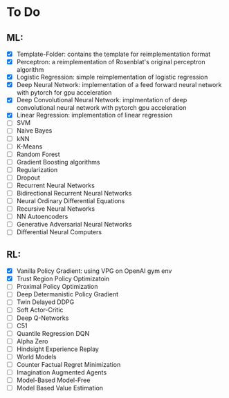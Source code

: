 # To Do

 ## ML:
  - [x] Template-Folder: contains the template for reimplementation format
  - [x] Perceptron: a reimplementation of Rosenblat's original perceptron algorithm
  - [x] Logistic Regression: simple reimplementation of logistic regression
  - [x] Deep Neural Network: implementation of a feed forward neural network with pytorch for gpu acceleration
  - [x] Deep Convolutional Neural Network: implmentation of deep convolutional neural network with pytorch gpu acceleration
  - [x] Linear Regression: implementation of linear regression 
  - [ ] SVM
  - [ ] Naive Bayes
  - [ ] kNN
  - [ ] K-Means
  - [ ] Random Forest
  - [ ] Gradient Boosting algorithms
  - [ ] Regularization
  - [ ] Dropout
  - [ ] Recurrent Neural Networks
  - [ ] Bidirectional Recurrent Neural Networks
  - [ ] Neural Ordinary Differential Equations
  - [ ] Recursive Neural Networks
  - [ ] NN Autoencoders
  - [ ] Generative Adversarial Neural Networks
  - [ ] Differential Neural Computers
  
 ## RL:
  - [x] Vanilla Policy Gradient: using VPG on OpenAI gym env
  - [x] Trust Region Policy Optimizatoin
  - [ ] Proximal Policy Optimization
  - [ ] Deep Determanistic Policy Gradient
  - [ ] Twin Delayed DDPG
  - [ ] Soft Actor-Critic
  - [ ] Deep Q-Networks
  - [ ] C51
  - [ ] Quantile Regression DQN
  - [ ] Alpha Zero
  - [ ] Hindsight Experience Replay
  - [ ] World Models
  - [ ] Counter Factual Regret Minimization
  - [ ] Imagination Augmented Agents
  - [ ] Model-Based Model-Free
  - [ ] Model Based Value Estimation
